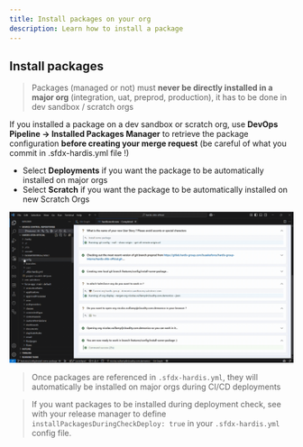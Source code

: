 ```yaml
---
title: Install packages on your org
description: Learn how to install a package
---
```


<!-- markdownlint-disable MD013 -->

## Install packages

> Packages (managed or not) must **never be directly installed in a major org** (integration, uat, preprod, production), it has to be done in dev sandbox / scratch orgs

If you installed a package on a dev sandbox or scratch org, use **DevOps Pipeline -> Installed Packages Manager** to retrieve the package configuration **before creating your merge request** (be careful of what you commit in .sfdx-hardis.yml file !)

- Select **Deployments** if you want the package to be automatically installed on major orgs
- Select **Scratch** if you want the package to be automatically installed on new Scratch Orgs

![](assets/images/animation-install-packages.gif)

> Once packages are referenced in `.sfdx-hardis.yml`, they will automatically be installed on major orgs during CI/CD deployments

> If you want packages to be installed during deployment check, see with your release manager to define `installPackagesDuringCheckDeploy: true` in your `.sfdx-hardis.yml` config file.
